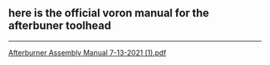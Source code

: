 here is the official voron manual for the afterbuner toolhead
---
---
[Afterburner Assembly Manual 7-13-2021 (1).pdf](https://github.com/polotinkering/optimal-ender3/files/11520705/Afterburner.Assembly.Manual.7-13-2021.1.pdf)
